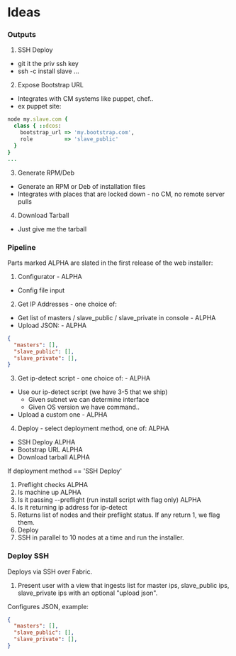 # Ideas

### Outputs

1. SSH Deploy
  - git it the priv ssh key 
  - ssh -c install slave ...
2. Expose Bootstrap URL
  - Integrates with CM systems like puppet, chef..
  - ex puppet site:

```ruby
node my.slave.com {
  class { ::dcos:
    bootstrap_url => 'my.bootstrap.com',
    role          => 'slave_public'
  }
}
...
```
3. Generate RPM/Deb
  - Generate an RPM or Deb of installation files
  - Integrates with places that are locked down - no CM, no remote server pulls
4. Download Tarball
  - Just give me the tarball

### Pipeline
Parts marked ALPHA are slated in the first release of the web installer:

1. Configurator - ALPHA
  - Config file input
2. Get IP Addresses - one choice of:
  - Get list of masters / slave_public / slave_private in console - ALPHA
  - Upload JSON: - ALPHA
```json
{
  "masters": [],
  "slave_public": [],
  "slave_private": [],
}
```
3. Get ip-detect script - one choice of: - ALPHA
  - Use our ip-detect script (we have 3-5 that we ship)
    - Given subnet we can determine interface
    - Given OS version we have command..
  - Upload a custom one - ALPHA
4. Deploy - select deployment method, one of: ALPHA
  - SSH Deploy ALPHA
  - Bootstrap URL ALPHA
  - Download tarball ALPHA

If deployment method == 'SSH Deploy'

1. Preflight checks ALPHA
  1. Is machine up ALPHA
  1. Is it passing --preflight (run install script with flag only) ALPHA
  1. Is it returning ip address for ip-detect
  1. Returns list of nodes and their preflight status. If any return 1, we flag them.
1. Deploy
  1. SSH in parallel to 10 nodes at a time and run the installer. 


### Deploy SSH
Deploys via SSH over Fabric.

1. Present user with a view that ingests list for master ips, slave_public ips, slave_private ips with an optional "upload json".

Configures JSON, example:

```json
{
  "masters": [],
  "slave_public": [],
  "slave_private": [],
}
```


